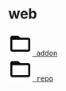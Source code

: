 # web

<pre>
<a href="addon/" height="20"><img src="mdi/folder-outline.svg"/> addon</a>
<a href="repo/" height="20"><img src="mdi/folder-outline.svg"/> repo</a>
</pre>
